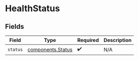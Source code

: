 # HealthStatus


## Fields

| Field                                                  | Type                                                   | Required                                               | Description                                            |
| ------------------------------------------------------ | ------------------------------------------------------ | ------------------------------------------------------ | ------------------------------------------------------ |
| `status`                                               | [components.Status](../../models/components/status.md) | :heavy_check_mark:                                     | N/A                                                    |
